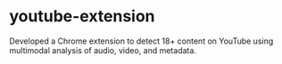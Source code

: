 # youtube-extension
Developed a Chrome extension to detect 18+ content on YouTube using multimodal analysis of audio, video, and metadata.
